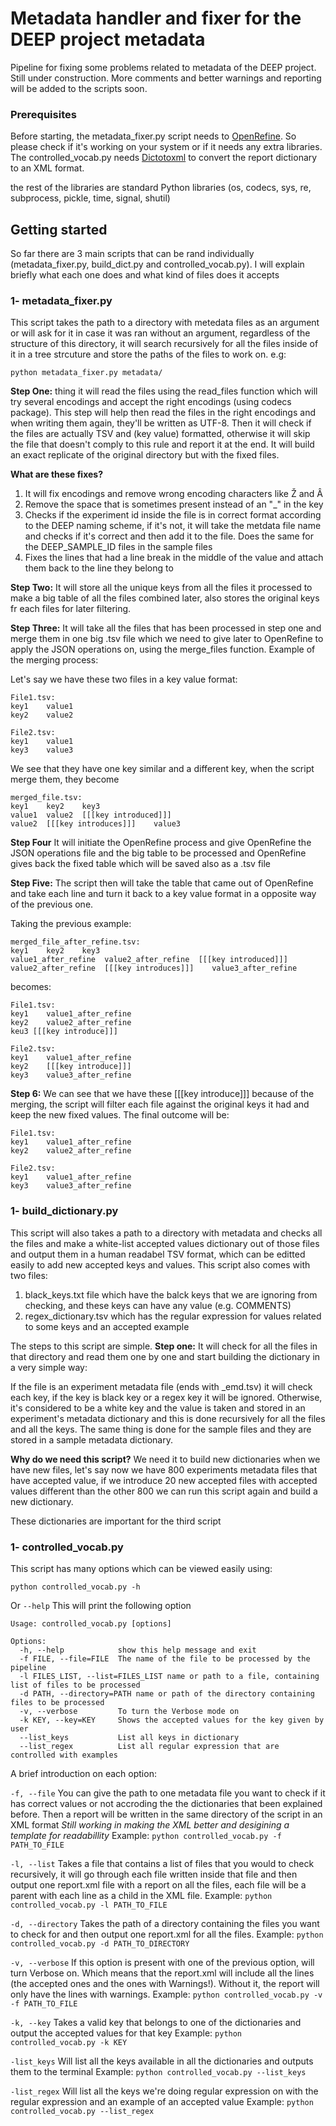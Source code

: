 # Metadata handler and fixer for the DEEP project metadata
Pipeline for fixing some problems related to metadata of the DEEP project. Still under construction.
More comments and better warnings and reporting will be added to the scripts soon.

### Prerequisites
Before starting, the metadata_fixer.py script needs to [OpenRefine](http://openrefine.org/download.html). So please check if it's working on your system or if it needs any extra libraries.
The controlled_vocab.py needs [Dictotoxml](https://pypi.python.org/pypi/dicttoxml) to convert the report dictionary to an XML format.

the rest of the libraries are standard Python libraries (os, codecs, sys, re, subprocess, pickle, time, signal, shutil)

## Getting started
So far there are 3 main scripts that can be rand individually (metadata_fixer.py, build_dict.py and controlled_vocab.py). I will explain briefly what each one does and what kind of files does it accepts


### 1- metadata_fixer.py
This script takes the path to a directory with metedata files as an argument or will ask for it in case it was ran without an argument, regardless of the structure of this directory, it will search recursively for all the files inside of it in a tree strcuture and store the paths of the files to work on. e.g:
```
python metadata_fixer.py metadata/
```
**Step One:** thing it will read the files using the read_files function which will try several encodings and accept the right encodings (using codecs package). This step will help then read the files in the right encodings and when writing them again, they'll be written as UTF-8.
Then it will check if the files are actually TSV and (key value) formatted, otherwise it will skip the file that doesn't comply to this rule and report it at the end.
It will build an exact replicate of the original directory but with the fixed files.

**What are these fixes?**
1. It will fix encodings and remove wrong encoding characters like Ž and Â
2. Remove the space that is sometimes present instead of an "_" in the key
3. Checks if the experiment id inside the file is in correct format according to the DEEP naming scheme, if it's not, it will take the metdata file name and checks if it's correct and then add it to the file. Does the same for the DEEP_SAMPLE_ID files in the sample files
4. Fixes the lines that had a line break in the middle of the value and attach them back to the line they belong to

**Step Two:** It will store all the unique keys from all the files it processed to make a big table of all the files combined later, also stores the original keys fr each files for later filtering.

**Step Three:** It will take all the files that has been processed in step one and merge them in one big .tsv file which we need to give later to OpenRefine to apply the JSON operations on, using the merge_files function. Example of the merging process:

Let's say we have these two files in a key value format:
```
File1.tsv:
key1    value1
key2    value2

File2.tsv:
key1    value1
key3    value3
```
We see that they have one key similar and a different key, when the script merge them, they become
```
merged_file.tsv:
key1    key2    key3
value1  value2  [[[key introduced]]]
value2  [[[key introduces]]]    value3
```


**Step Four** It will initiate the OpenRefine process and give OpenRefine the JSON operations file and the big table to be processed and OpenRefine gives back the fixed table which will be saved also as a .tsv file

**Step Five:** The script then will take the table that came out of OpenRefine and take each line and turn it back to a key value format in a opposite way of the previous one.

Taking the previous example:
```
merged_file_after_refine.tsv:
key1    key2    key3
value1_after_refine  value2_after_refine  [[[key introduced]]]
value2_after_refine  [[[key introduces]]]    value3_after_refine
```
becomes:
```
File1.tsv:
key1    value1_after_refine
key2    value2_after_refine
keu3 [[[key introduce]]]

File2.tsv:
key1    value1_after_refine
key2    [[[key introduce]]]
key3    value3_after_refine
```
**Step 6:** We can see that we have these [[[key introduce]]] because of the merging, the script will filter each file against the original keys it had and keep the new fixed values.
The final outcome will be:

```
File1.tsv:
key1    value1_after_refine
key2    value2_after_refine

File2.tsv:
key1    value1_after_refine
key3    value3_after_refine
```


### 1- build_dictionary.py
This script will also takes a path to a directory with metadata and checks all the files and make a white-list accepted values dictionary out of those files and output them in a human readabel TSV format, which can be editted easily to add new accepted keys and values.
This script also comes with two files: 
1. black_keys.txt file which have the balck keys that we are ignoring from checking, and these keys can have any value (e.g. COMMENTS)
2. regex_dictionary.tsv which has the regular expression for values related to some keys and an accepted example

The steps to this script are simple.
**Step one:** It will check for all the files in that directory and read them one by one and start building the dictionary in a very simple way:

If the file is an experiment metadata file (ends with _emd.tsv) it will check each key, if the key is black key or a regex key it will be ignored. Otherwise, it's considered to be a white key and the value is taken and stored in an experiment's metadata dictionary and this is done recursively for all the files and all the keys.
The same thing is done for the sample files and they are stored in a sample metadata dictionary.

**Why do we need this script?**
We need it to build new dictionaries when we have new files, let's say now we have 800 experiments metadata files that have accepted value, if we introduce 20 new accepted files with accepted values different than the other 800 we can run this script again and build a new dictionary.

These dictionaries are important for the third script

### 1- controlled_vocab.py
This script has many options which can be viewed easily using:
```
python controlled_vocab.py -h
```
Or `--help`
This will print the following option

```
Usage: controlled_vocab.py [options]

Options:
  -h, --help            show this help message and exit
  -f FILE, --file=FILE  The name of the file to be processed by the pipeline
  -l FILES_LIST, --list=FILES_LIST name or path to a file, containing list of files to be processed
  -d PATH, --directory=PATH name or path of the directory containing files to be processed
  -v, --verbose         To turn the Verbose mode on
  -k KEY, --key=KEY     Shows the accepted values for the key given by user
  --list_keys           List all keys in dictionary
  --list_regex          List all regular expression that are controlled with examples
```

A brief introduction on each option:

`-f, --file` You can give the path to one metadata file you want to check if it has correct values or not accroding the the dictionaries that been explained before. Then a report will be written in the same directory of the script in an XML format *Still working in making the XML better and desigining a template for readabillity*
Example: `python controlled_vocab.py -f PATH_TO_FILE`

`-l, --list` Takes a file that contains a list of files that you would to check recursively, it will go through each file written inside that file and then output one report.xml file with a report on all the files, each file will be a parent with each line as a child in the XML file.
Example: `python controlled_vocab.py -l PATH_TO_FILE`

`-d, --directory` Takes the path of a directory containing the files you want to check for and then output one report.xml for all the files.
Example: `python controlled_vocab.py -d PATH_TO_DIRECTORY`

`-v, --verbose` If this option is present with one of the previous option, will turn Verbose on. Which means that the report.xml will include all the lines (the accepted ones and the ones with Warnings!). Without it, the report will only have the lines with warnings.
Example: `python controlled_vocab.py -v -f PATH_TO_FILE`

`-k, --key` Takes a valid key that belongs to one of the dictionaries and output the accepted values for that key
Example: `python controlled_vocab.py -k KEY`

`-list_keys` Will list all the keys available in all the dictionaries and outputs them to the terminal
Example: `python controlled_vocab.py --list_keys`

`-list_regex` Will list all the keys we're doing regular expression on with the regular expression and an example of an accepted value
Example: `python controlled_vocab.py --list_regex`
